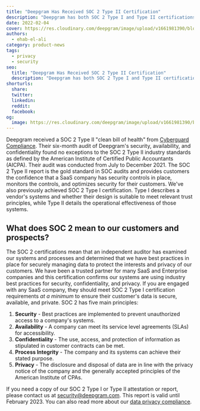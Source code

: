 ```yaml
---
title: "Deepgram Has Received SOC 2 Type II Certification"
description: "Deepgram has both SOC 2 Type I and Type II certifications, as defined by the American Institute of Certified Public Accountants (AICPA)."
date: 2022-02-04
cover: https://res.cloudinary.com/deepgram/image/upload/v1661981390/blog/deepgram-reached-soc-2-type-1-certification/DG-reached-SOC2-type1-thumb-554x220%402x.png
authors:
  - ehab-el-ali
category: product-news
tags:
  - privacy
  - security
seo:
  title: "Deepgram Has Received SOC 2 Type II Certification"
  description: "Deepgram has both SOC 2 Type I and Type II certifications, as defined by the American Institute of Certified Public Accountants (AICPA)."
shorturls:
  share: 
  twitter: 
  linkedin: 
  reddit: 
  facebook: 
og:
  image: https://res.cloudinary.com/deepgram/image/upload/v1661981390/blog/deepgram-reached-soc-2-type-1-certification/DG-reached-SOC2-type1-thumb-554x220%402x.png
---
```


Deepgram received a SOC 2 Type II "clean bill of health" from [Cyberguard Compliance](https://www.cgcompliance.com/). Their six-month audit of Deepgram's security, availability, and confidentiality found no exceptions to the SOC 2 Type II industry standards as defined by the American Institute of Certified Public Accountants (AICPA). Their audit was conducted from July to December 2021. The SOC 2 Type II report is the gold standard in SOC audits and provides customers the confidence that a SaaS company has security controls in place, monitors the controls, and optimizes security for their customers. We've also previously achieved SOC 2 Type I certification. Type I describes a vendor's systems and whether their design is suitable to meet relevant trust principles, while Type II details the operational effectiveness of those systems.

<whitepaperpromo whitepaper="latest"></whitepaperpromo>



## What does SOC 2 mean to our customers and prospects?  

The SOC 2 certifications mean that an independent auditor has examined our systems and processes and determined that we have best practices in place for securely managing data to protect the interests and privacy of our customers. We have been a trusted partner for many SaaS and Enterprise companies and this certification confirms our systems are using industry best practices for security, confidentiality, and privacy. If you are engaged with any SaaS company, they should meet SOC 2 Type I certification requirements _at a minimum_ to ensure their customer's data is secure, available, and private. SOC 2 has five main principles:

1.  **Security** - Best practices are implemented to prevent unauthorized access to a company's systems.
2.  **Availability** - A company can meet its service level agreements (SLAs) for accessibility.
3.  **Confidentiality** - The use, access, and protection of information as stipulated in customer contracts can be met.
4.  **Process Integrity** - The company and its systems can achieve their stated purpose.
5.  **Privacy** - The disclosure and disposal of data are in line with the privacy notice of the company and the generally accepted principles of the American Institute of CPAs.

If you need a copy of our SOC 2 Type I or Type II attestation or report, please contact us at [security@deepgram.com](mailto:deepgram.comnull). This report is valid until February 2023\. You can also read more about our [data privacy compliance](https://developers.deepgram.com/documentation/security/data-privacy/).
